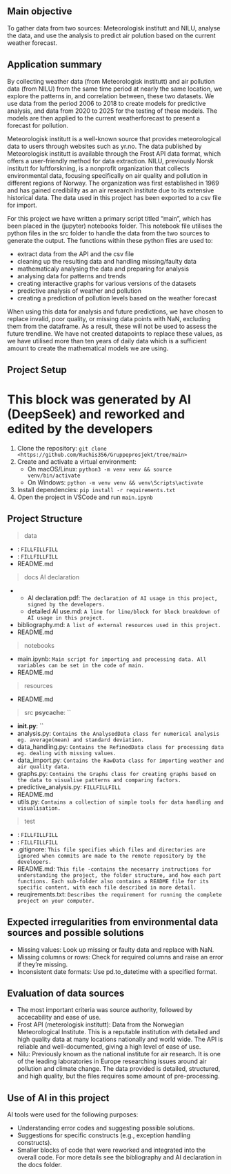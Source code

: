 ## Main objective
To gather data from two sources: Meteorologisk institutt and NILU, analyse the data, and use the analysis to predict air polution based on the current weather forecast. 

## Application summary
By collecting weather data (from Meteorologisk institutt) and air pollution data (from NILU) from the same time period at nearly the same location, we explore the patterns in, and correlation between, these two datasets. We use data from the period 2006 to 2018 to create models for predictive analysis, and data from 2020 to 2025 for the testing of these models. The models are then applied to the current weatherforecast to present a forecast for pollution. 

Meteorologisk institutt is a well-known source that provides meteorological data to users through websites such as yr.no. The data published by Meteorologisk institutt is available through the Frost API data format, which offers a user-friendly method for data extraction. NILU, previously Norsk institutt for luftforskning, is a nonprofit organization that collects environmental data, focusing specifically on air quality and pollution in different regions of Norway. The organization was first established in 1969 and has gained credibility as an air research institute due to its extensive historical data. The data used in this project has been exported to a csv file for import. 

For this project we have written a primary script titled “main”, which has been placed in the (jupyter) notebooks folder. This notebook file utilises the python files in the src folder to handle the data from the two sources to generate the output. The functions within these python files are used to: 
- extract data from the API and the csv file
- cleaning up the resulting data and handling missing/faulty data
- mathematicaly analysing the data and preparing for analysis
- analysing data for patterns and trends
- creating interactive graphs for various versions of the datasets
- predictive analysis of weather and pollution
- creating a prediction of pollution levels based on the weather forecast

When using this data for analysis and future predictions, we have chosen to replace invalid, poor quality, or missing data points with NaN, excluding them from the dataframe. As a result, these will not be used to assess the future trendline. We have not created datapoints to replace these values, as we have utilised more than ten years of daily data which is a sufficient amount to create the mathematical models we are using. 

## Project Setup  
   # This block was generated by AI (DeepSeek) and reworked and edited by the developers
1. Clone the repository: `git clone <https://github.com/Ruchis356/Gruppeprosjekt/tree/main>`
2. Create and activate a virtual environment:
   - On macOS/Linux: `python3 -m venv venv && source venv/bin/activate`
   - On Windows: `python -m venv venv && venv\Scripts\activate`
3. Install dependencies: `pip install -r requirements.txt`
4. Open the project in VSCode and run `main.ipynb`

## Project Structure
> data
   - : `FILLFILLFILL`
   - : `FILLFILLFILL`
   - README.md
> docs
   > AI declaration
   -
      - AI declaration.pdf: `The declaration of AI usage in this project, signed by the developers.`
      - detailed AI use.md:  `A line for line/block for block breakdown of AI usage in this project.` 
   - bibliography.md: `A list of external resources used in this project.`
   - README.md
> notebooks
   - main.ipynb: `Main script for importing and processing data. All variables can be set in the code of main.`
   - README.md
> resources
   - README.md
> src
   > __psycache__: ``
   - __init.py__: ``
   - analysis.py: `Contains the AnalysedData class for numerical analysis eg. average(mean) and standard deviation.`
   - data_handling.py: `Contains the RefinedData class for processing data eg. dealing with missing values.`
   - data_import.py: `Contains the RawData class for importing weather and air quality data.`
   - graphs.py: `Contains the Graphs class for creating graphs based on the data to visualise patterns and comparing factors.`
   - predictive_analysis.py: `FILLFILLFILL`
   - README.md
   - utils.py: `Contains a collection of simple tools for data handling and visualisation.`
> test
   - : `FILLFILLFILL`
   - : `FILLFILLFILL`
- .gitignore: `This file specifies which files and directories are ignored when commits are made to the remote repository by the developers.`
- README.md: `This file -contains the necesarry instructions for understanding the project, the folder structure, and how each part functions. Each sub-folder also contains a README file for its specific content, with each file described in more detail.`
- reuqirements.txt: `Describes the requirement for running the complete project on your computer.`

## Expected irregularities from environmental data sources and possible solutions
- Missing values: Look up missing or faulty data and replace with NaN. 
- Missing columns or rows: Check for required columns and raise an error if they’re missing.
- Inconsistent date formats: Use pd.to_datetime with a specified format.

## Evaluation of data sources
- The most important criteria was source authority, followed by accecability and ease of use. 
- Frost API (meterologisk institutt): Data from the Norwegian Meteorological Institute. This is a reputable institution with detailed and high quality data at many locations nationally and world wide. The API is reliable and well-documented, giving a high level of ease of use.
- Nilu: Previously known as the national institute for air research. It is one of the leading laboratories in Europe researching issues around air pollution and climate change. The data provided is detailed, structured, and high quality, but the files requires some amount of pre-processing.

## Use of AI in this project
AI tools were used for the following purposes:
- Understanding error codes and suggesting possible solutions.
- Suggestions for specific constructs (e.g., exception handling constructs).
- Smaller blocks of code that were reworked and integrated into the overall code.
For more details see the bibliography and AI declaration in the docs folder.